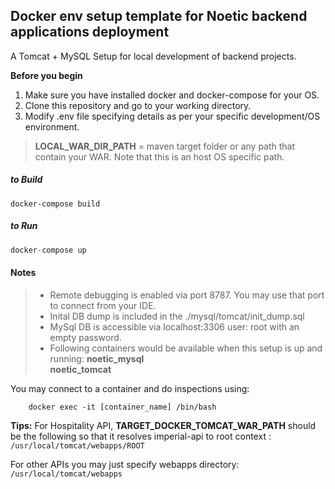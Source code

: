## Docker env setup template for Noetic backend applications deployment

A Tomcat + MySQL Setup for local development of backend projects.

**Before you begin**
1. Make sure you have installed docker and docker-compose for your OS.
2. Clone this repository and go to your working directory.
3. Modify .env file specifying details as per your specific development/OS environment.

> **LOCAL_WAR_DIR_PATH** = maven target folder or any path that contain your WAR. Note that this is an host OS specific path.



##### to Build
```
docker-compose build
```

##### to Run
```s
docker-compose up
```
#### <i class="icon-file"></i> Notes
> - Remote debugging is enabled via port 8787. You may use that port to connect from your IDE.
> - Inital DB dump is included in the ./mysql/tomcat/init_dump.sql
> - MySql DB is accessible via localhost:3306 user: root with an empty password. 
> - Following containers would be available when this setup is up and running:
	**noetic_mysql**	
	**noetic_tomcat**
	
You may connect to a container and do inspections using:
```
	docker exec -it [container_name] /bin/bash 
```

 **Tips:** 
For Hospitality API, **TARGET_DOCKER_TOMCAT_WAR_PATH** should be the following so that it resolves imperial-api to root context :
	```/usr/local/tomcat/webapps/ROOT```
	
For other APIs you may just specify webapps directory:
    ``` /usr/local/tomcat/webapps ```